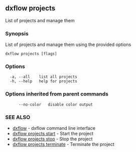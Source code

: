 ## dxflow projects

List of projects and manage them

### Synopsis

List of projects and manage them using the provided options

```
dxflow projects [flags]
```

### Options

```
  -a, --all    list all projects
  -h, --help   help for projects
```

### Options inherited from parent commands

```
      --no-color   disable color output
```

### SEE ALSO

* [dxflow](dxflow.md)	 - dxflow command line interface
* [dxflow projects start](dxflow_projects_start.md)	 - Start the project
* [dxflow projects stop](dxflow_projects_stop.md)	 - Stop the project
* [dxflow projects terminate](dxflow_projects_terminate.md)	 - Terminate the project

